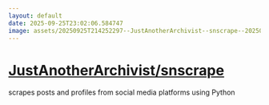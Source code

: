 ```yaml
---
layout: default
date: 2025-09-25T23:02:06.584747
image: assets/20250925T214252297--JustAnotherArchivist--snscrape--20250925T214353314--cropped.png
---
```


# [JustAnotherArchivist/snscrape](https://github.com/JustAnotherArchivist/snscrape)

scrapes posts and profiles from social media platforms using Python
